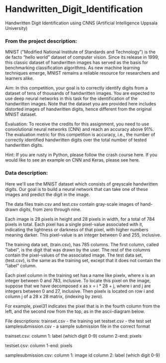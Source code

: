 # Handwritten_Digit_Identification
Handwritten Digit Identification using CNNS (Artificial Intelligence Uppsala University)

### From the project description:

MNIST ("Modified National Institute of Standards and Technology") is the de facto “hello world” dataset of computer vision. Since its release in 1999, this classic dataset of handwritten images has served as the basis for benchmarking classification algorithms. As new machine learning techniques emerge, MNIST remains a reliable resource for researchers and learners alike.

Aim:
In this competition, your goal is to correctly identify digits from a dataset of tens of thousands of handwritten images. You are expected to use deep neural networks in this task for the identification of the handwritten images. Note that the dataset you are provided here includes distorted images of handwritten digits, hence different from the original MNIST dataset.

Evaluation:
To receive the credits for this assignment, you need to use convolutional neural networks (CNN) and reach an accuracy above 91%. The evaluation metric for this competition is accuracy, i.e., the number of correctly identified handwritten digits over the total number of tested handwritten digits.

Hint:
If you are rusty in Python, please follow the crash course here.
If you would like to see an example on CNN and Keras, please see here.

### Data description:
Here we'll use the MNIST dataset which consists of greyscale handwritten digits. Our goal is to build a neural network that can take one of these images and predict the digit in the image.

The data files train.csv and test.csv contain gray-scale images of hand-drawn digits, from zero through nine.

Each image is 28 pixels in height and 28 pixels in width, for a total of 784 pixels in total. Each pixel has a single pixel-value associated with it, indicating the lightness or darkness of that pixel, with higher numbers meaning darker. This pixel-value is an integer between 0 and 255, inclusive.

The training data set, (train.csv), has 785 columns. The first column, called "label", is the digit that was drawn by the user. The rest of the columns contain the pixel-values of the associated image. The test data set, (test.csv), is the same as the training set, except that it does not contain the "label" column.

Each pixel column in the training set has a name like pixelx, where x is an integer between 0 and 783, inclusive. To locate this pixel on the image, suppose that we have decomposed x as x = i * 28 + j, where i and j are integers between 0 and 27, inclusive. Then pixelx is located on row i and column j of a 28 x 28 matrix, (indexing by zero).

For example, pixel31 indicates the pixel that is in the fourth column from the left, and the second row from the top, as in the ascii-diagram below.

File descriptions:
trainset.csv - the training set
testset.csv - the test set
samplesubmission.csv - a sample submission file in the correct format

trainset.csv:
column 1: label (which digit 0-9)
column 2-end: pixels

testset.csv:
column 1-end: pixels

samplesubmission.csv:
column 1: image id
column 2: label (which digit 0-9)
